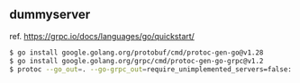 ## dummyserver

ref. https://grpc.io/docs/languages/go/quickstart/

```sh
$ go install google.golang.org/protobuf/cmd/protoc-gen-go@v1.28
$ go install google.golang.org/grpc/cmd/protoc-gen-go-grpc@v1.2
$ protoc --go_out=. --go-grpc_out=require_unimplemented_servers=false:. example.proto
```
